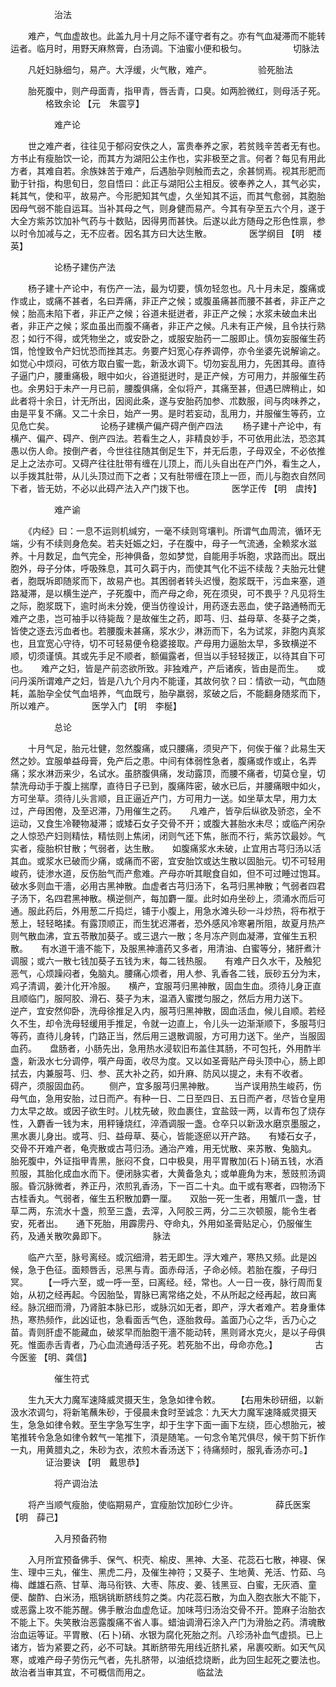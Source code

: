 <!-- { "loadSidebar": true } -->
　　　　　治法

　　难产，气血虚故也。此盖九月十月之际不谨守者有之。亦有气血凝滞而不能转运者。临月时，用野天麻熬膏，白汤调。下油蜜小便和极匀。
　　　　　切脉法

　　凡妊妇脉细匀，易产。大浮缓，火气散，难产。
　　　　　验死胎法

　　胎死腹中，则产母面青，指甲青，唇舌青，口臭。如两脸微红，则母活子死。
　　　　格致余论 【元　朱震亨】

　　　　　难产论

　　世之难产者，往往见于郁闷安佚之人，富贵奉养之家，若贫贱辛苦者无有也。方书止有瘦胎饮一论，而其方为湖阳公主作也，实非极至之言。何者？每见有用此方者，其难自若。余族妹苦于难产，后遇胎孕则触而去之，余甚悯焉。视其形肥而勤于针指，构思旬日，忽自悟曰：此正与湖阳公主相反。彼奉养之人，其气必实，耗其气，使和平，故易产。今形肥知其气虚，久坐知其不运，而其气愈弱，其胞胎因母气弱不能自运耳。当补其母之气，则身健而易产。今其有孕至五六个月，遂于大全方紫苏饮加补气药与十数贴，因得男而甚快。后遂以此方随母之形色性禀，参以时令加减与之，无不应者。因名其方曰大达生散。
　　　　医学纲目 【明　楼英】

　　　　　论杨子建伤产法

　　杨子建十产论中，有伤产一法，最为切要，慎勿轻忽也。凡十月未足，腹痛或作或止，或痛不甚者，名曰弄痛，非正产之候；或腹虽痛甚而腰不甚者，非正产之候；胎高未陷下者，非正产之候；谷道未挺迸者，非正产之候；水浆未破血未出者，非正产之候；浆血虽出而腹不痛者，非正产之候。凡未有正产候，且令扶行熟忍；如行不得，或凭物坐之，或安卧之，或服安胎药一二服即止。慎勿妄服催生药饵，怆惶致令产妇忧恐而挫其志。务要产妇宽心存养调停，亦令坐婆先说解谕之。如觉心中烦闷，可依方取白蜜一匙，新汲水调下。切勿妄乱用力，先困其母。直待子逼门户，腰重痛极，眼中如火，谷道挺迸时，是正产候，方可用力，并服催生药也。余男妇于未产一月已前，腰腹俱痛，全似将产，其痛至甚，但遇巳牌稍止，如此者将十余日，计无所出，因阅此条，遂与安胎药加参、朮数服，间与肉味养之，由是平复不痛。又二十余日，始产一男。是时若妄动，乱用力，并服催生等药，立见危亡矣。
　　　　　论杨子建横产偏产碍产倒产四法
　　杨子建十产论中，有横产、偏产、碍产、倒产四法。若看生之人，非精良妙手，不可依用此法，恐恣其愚以伤人命。按倒产者，今世往往随其倒足生下，并无后患，子母双全，不必依推足上之法亦可。又碍产往往肚带有缠在儿顶上，而儿头自出在产门外，看生之人，以手拨其肚带，从儿头顶过而下之者；又有肚带缠在顶上一匝，而儿与胞衣自然同下者，皆无妨，不必以此碍产法入产门拨下也。
　　　　医学正传 【明　虞抟】

　　　　　难产谕

　　《内经》曰：一息不运则机缄穷，一毫不续则穹壤判。所谓气血周流，循环无端，少有不续则身危矣。若夫妊娠之妇，子在腹中，母子一气流通，全赖浆水滋养。十月数足，血气完全，形神俱备，忽如梦觉，自能用手坼胞，求路而出。既出胞外，母子分体，呼吸殊息，其可久羁于内，而使其气化不运不续哉？夫胎元壮健者，胞既坼即随浆而下，故易产也。其困弱者转头迟慢，胞浆既干，污血来塞，道路凝滞，是以横生逆产，子死腹中，而产母之命，死在须臾，可不畏乎？凡见将生之际，胞浆既下，逾时尚未分娩，便当仿徨设计，用药逐去恶血，使子路通畅而无难产之患，岂可袖手以待毙哉？是故催生之药，即芎、归、益母草、冬葵子之类，皆使之逐去污血者也。若腰腹未甚痛，浆水少，淋沥而下，名为试浆，非胞内真浆也，且宜宽心守待，切不可轻易便令稳婆接取。产母用力逼胎太早，多致横逆不顺，切须谨慎。其或先手足不顺者，额偏露者，但当以手轻轻拨正，以待其自下可也。　　难产之妇，皆是产前恣欲所致。非独难产，产后诸疾，皆由是而生。　　或问丹溪所谓难产之妇，皆是八九个月内不能谨，其故何欤？曰：情欲一动，气血随耗，盖胎孕全仗气血培养，气血既亏，胎孕羸弱，浆破之后，不能翻身随浆而下，所以难产。
　　　　医学入门 【明　李梴】

　　　　　总论

　　十月气足，胎元壮健，忽然腹痛，或只腰痛，须臾产下，何俟于催？此易生天然之妙。宜服单益母膏，免产后之患。中间有体弱性急者，腹痛或作或止，名弄痛；浆水淋沥来少，名试水。虽脐腹俱痛，发动露顶，而腰不痛者，切莫仓皇，切禁洗母动手于腹上揣摩，直待日子已到，腹痛阵密，破水已后，并腰痛眼中如火，方可坐草。须待儿头言顺，且正逼近产门，方可用力一送。如坐草太早，用力太过，产母困倦，及至迟滞，乃用催生之药。　　凡难产，皆孕后纵欲及骄恣，全不运动，又食生冷鞕物凝滞；或矮石女子交骨不开；或腹大甚胎水未尽；或临产闲杂之人惊恐产妇则精怯，精怯则上焦闭，闭则气还下焦，胀而不行，紫苏饮最妙。气实者，瘦胎枳甘散；气弱者，达生散。　　如腹痛浆水未破，止宜用古芎归汤以活其血。或浆水已破而少痛，或痛而不密，宜安胎饮或达生散以固胎元。切不可轻用峻药，徒渗水道，反伤胎气而产愈难。产母亦听其眠食自如，但不可过睡过饱耳。　　破水多则血干濇，必用古黑神散。血虚者古芎归汤下，名芎归黑神散；气弱者四君子汤下，名四君黑神散。横逆侧产，每加麝一厘。此时如舟坐砂上，须涌水而后可通。服此药后，外用葱二斤捣烂，铺于小腹上，用急水滩头砂一斗炒热，将布袱于葱上，轻轻略揉。有露顶顺正，而生犹迟滞者，恐外感风冷寒暑所阻，故夏月热产则气散血沸，宜五苓散加葵子。或三退六一散；冬月冻产则血凝滞，宜催生五积散。　　有水道干濇不能下，及服黑神濇药又多者，用清油、白蜜等分，猪肝煮汁调服；或六一散七钱加葵子五钱为末，每二钱热服。　　有难产日久水干，及触犯恶气，心烦躁闷者，兔脑丸。腰痛心烦者，用人参、乳香各二钱，辰砂五分为末，鸡子清调，姜汁化开冷服。　　横产，宜服芎归黑神散，固血生血。须待儿身正直且顺临门，服阿胶、滑石、葵子为末，温酒入蜜搅匀服之，然后方用力送下。　　逆产，宜安然仰卧，洗母徐推足入内，服芎归黑神散，固血活血，候儿自顺。若经久不生，却令洗母轻缓用手推足，令就一边直上，令儿头一边渐渐顺下，多服芎归等药，直待儿身转，门路正当，然后用三退散调服，方可用力送下。坐产，当服固血药。　　盘肠者，小肠先出，急用热水浸软旧布盖住其肠，不可包托，外用酢半盏，新汲水七分调停，噀产母面，收尽为度。又以如圣膏贴产母头顶中心，肠上即拭去，内兼服芎、归、参、芪大补之药，如升麻、防风以提之，未有不收者。　　碍产，须服固血药。
　　侧产，宜多服芎归黑神散。
　　当产误用热生峻药，伤母气血，急用安胎，过日而产。有种一日、二日至四日、五日而产者，尽皆仓皇用力太早之故。或因子欲生时。儿枕先破，败血裹住，宜盐豉一两，以青布包了烧存性，入麝香一钱为末，用秤锤烧红，淬酒调服一盏。仓卒只以新汲水磨京墨服之，黑水裹儿身出。或芎、归、益母草、葵心，皆能逐瘀以开产路。　　有矮石女子，交骨不开难产者，龟壳散或古芎归汤。通治产难，用无忧散、来苏散、兔脑丸。　　胎死腹中，外证指甲青黑，胀闷不食，口中极臭，用平胃散加(石卜)硝五钱，水酒煎服，其胎化成血水而下。便闭脉实者，大黄备急丸；或单鹿角为末，葱豉煎汤调服。昏沉脉微者，养正丹，浓煎乳香汤，下一百二十丸。血干或有寒者，四物汤下古桂香丸。气弱者，催生五积散加麝一厘。　　双胎一死一生者，用蟹爪一盏，甘草二两，东流水十盏，煎至三盏，去滓，入阿胶三两，分二三次顿服，能令生者安，死者出。　　通下死胎，用霹雳丹、夺命丸，外用如圣膏贴足心，仍服催生药，及通关散吹鼻即下。
　　　　　脉法

　　临产六至，脉号离经。或沉细滑，若无即生。浮大难产，寒热又频。此是凶候，急于色征。面颊唇舌，忌黑与青。面赤母活，子命必倾。若胎在腹，子母归冥。　　 【一呼六至，或一呼一至，曰离经。经，常也。人一日一夜，脉行周而复始，从初之经再起。今因胎坠，胃脉已离常络之处，不从所起之经再起，故曰离经。脉沉细而滑，乃肾脏本脉已形，或脉沉如无者，即产，浮大者难产。若身重体热，寒热频作，此凶证也，急看面舌气色，逐胎救母。盖面乃心之华，舌乃心之苗。青则肝虚不能藏血，破浆早而胎胞干濇不能动转，黑则肾水克火，是以子母俱死。惟面赤舌青者，乃心血流通母活子死。若死胎不出，母命亦危。】
　　　　古今医鉴 【明、龚信】

　　　　　催生符式

　　生九天大力魔军速降威灵摄天生，急急如律令敕。　　 【右用朱砂研细，以新汲水浓调匀，将新笔蘸朱砂，于侵晨未食时至诚念：九天大力魔军速降威灵摄天生，急急如律令敕。至生字急写生字，却于生字下面一画下左绕，匝心想胎元，被笔推转令急急如律令敕气一笔推下，湏是随笔。一句念令笔咒俱尽，候干剪下折作一丸，用黄腊丸之，朱砂为衣，浓煎木香汤送下；待痛频时，服乳香汤亦可。】
　　　　证治要诀 【明　戴思恭】

　　　　　将产调治法

　　将产当顺气瘦胎，使临期易产，宜瘦胎饮加砂仁少许。
　　　　薛氏医案 【明　薛己】

　　　　　入月预备药物

　　入月所宜预备佛手、保气、枳壳、榆皮、黑神、大圣、花蕊石七散，神寝、保生、理中三丸，催生、黑虎二丹，及催生神符；又葵子、生地黄、羌活、竹茹、乌梅、雌雄石燕、甘草、海马衔铁、大枣、陈皮、姜、钱黑豆、白蜜，无灰酒、童便、酸酢、白米汤，瓶锅铫断脐线剪之类。内花蕊石散，为血入胞衣胀大不能下，或恶露上攻不能苏醒。佛手散治血虚危证。加味芎归汤治交骨不开。箆麻子治胎衣不能上下。失笑散治恶露腹痛不省人事。蜡油调滑石涂入产门为滑胎之药。清魂散治血运等证。平胃散、(石卜)硝、水银为腐化死胎之剂。八珍汤补血气虚损。已上诸方，皆为紧要之药，必不可缺。其断脐带先用线近脐扎紧，帛裹咬断。如天气风寒，或难产母子劳伤元气者，先扎脐带，以油纸捻烧断，此为回生起死之要法也。故治者当审其宜，不可概信而用之。
　　　　　临盆法
